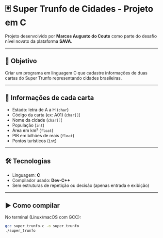 # 🃏 Super Trunfo de Cidades - Projeto em C

Projeto desenvolvido por **Marcos Augusto do Couto** como parte do desafio nível novato da plataforma **SAVA**.

---

## 🎯 Objetivo

Criar um programa em linguagem C que cadastre informações de duas cartas do Super Trunfo representando cidades brasileiras.

---

## 🧩 Informações de cada carta

- Estado: letra de A a H (`char`)
- Código da carta (ex: A01) (`char[]`)
- Nome da cidade (`char[]`)
- População (`int`)
- Área em km² (`float`)
- PIB em bilhões de reais (`float`)
- Pontos turísticos (`int`)

---

## 🛠️ Tecnologias

- Linguagem: **C**
- Compilador usado: **Dev-C++**
- Sem estruturas de repetição ou decisão (apenas entrada e exibição)

---

## ▶️ Como compilar

No terminal (Linux/macOS com GCC):
```bash
gcc super_trunfo.c -o super_trunfo
./super_trunfo
